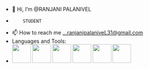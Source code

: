 - 👋 Hi, I’m @RANJANI PALANIVEL
-         STUDENT
  
- 📫 How to reach me ...ranjanipalaniveL31@gmail.com
- Languages and Tools:
- 
  <img src ="https://github.com/RANJANI31-STAR/RANJANI31-STAR/assets/159630900/42519a84-6ec9-48d4-b21d-2bba9a2a6e2b" width="50" height="50">   <img src="https://github.com/RANJANI31-STAR/RANJANI31-STAR/assets/159630900/e4ab73f4-5101-467f-9726-ace80247b554" width="50" height="50">   <img src="https://github.com/RANJANI31-STAR/RANJANI31-STAR/assets/159630900/ae637985-aa22-4bf9-b760-c788cacafd69" width="50" height="50">   <img src="https://github.com/RANJANI31-STAR/RANJANI31-STAR/assets/159630900/0796b3bf-6c1c-4c52-8539-d9da3ee44588" width="50" height="50">   <img src ="https://github.com/RANJANI31-STAR/RANJANI31-STAR/assets/159630900/8b8b477b-02c1-4520-a536-8d91a7c64202" width="50" height="50">   <img src="https://github.com/RANJANI31-STAR/RANJANI31-STAR/assets/159630900/39842d6a-52f4-4db6-bccd-8aa019005cb7" width="50" height="50">




  













        
  

<!---
RANJANI31-STAR/RANJANI31-STAR is a ✨ special ✨ repository because its `README.md` (this file) appears on your GitHub profile.

